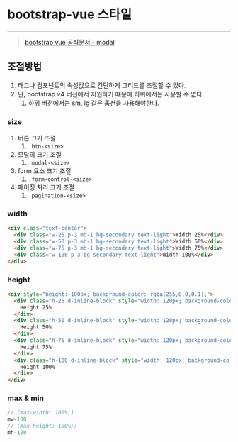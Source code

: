 # bootstrap-vue 스타일

---

> [bootstrap vue 공식문서 - modal](https://bootstrap-vue.org/docs/reference/size-propsl)

## 조절방법

1. 태그나 컴포넌트의 속성값으로 간단하게 그리드를 조절할 수 있다. 
2. 단, bootstrap v4 버전에서 지원하기 떄문에 하위에서는 사용할 수 없다. 
   1. 하위 버전에서는 sm, lg 같은 옵션을 사용해야한다. 

### size

1. 버튼 크기 조절
   1. `.btn-<size>`
2. 모달의 크기 조절 
   1. `.modal-<size>` 
3. form 요소 크기 조절
   1. `.form-control-<size>`
4. 페이징 처리 크기 조절
   1. `.pagination-<size>` 

### width

```html
<div class="text-center">
  <div class="w-25 p-3 mb-1 bg-secondary text-light">Width 25%</div>
  <div class="w-50 p-3 mb-1 bg-secondary text-light">Width 50%</div>
  <div class="w-75 p-3 mb-1 bg-secondary text-light">Width 75%</div>
  <div class="w-100 p-3 bg-secondary text-light">Width 100%</div>
</div>
```

### height

```html
<div style="height: 100px; background-color: rgba(255,0,0,0.1);">
  <div class="h-25 d-inline-block" style="width: 120px; background-color: rgba(0,0,255,.1)">
    Height 25%
  </div>
  <div class="h-50 d-inline-block" style="width: 120px; background-color: rgba(0,0,255,.1)">
    Height 50%
  </div>
  <div class="h-75 d-inline-block" style="width: 120px; background-color: rgba(0,0,255,.1)">
    Height 75%
  </div>
  <div class="h-100 d-inline-block" style="width: 120px; background-color: rgba(0,0,255,.1)">
    Height 100%
  </div>
</div>
```

### max & min 

```js
// (max-width: 100%;)
mw-100 
// (max-height: 100%;) 
mh-100
```

